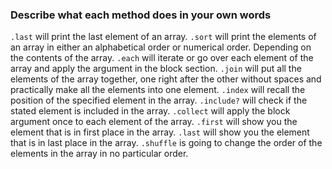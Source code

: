 ### Describe what each method does in your own words

`.last` will print the last element of an array.
`.sort` will print the elements of an array in either an alphabetical order or numerical order. Depending on the contents of the array.
`.each` will iterate or go over each element of the array and apply the argument in the block section.
`.join` will put all the elements of the array together, one right after the other without spaces and practically make all the elements into one element.
`.index` will recall the position of the specified element in the array.
`.include?` will check if the stated element is included in the array.
`.collect` will apply the block argument once to each element of the array.
`.first` will show you the element that is in first place in the array.
`.last` will show you the element that is in last place in the array.
`.shuffle` is going to change the order of the elements in the array in no particular order.
